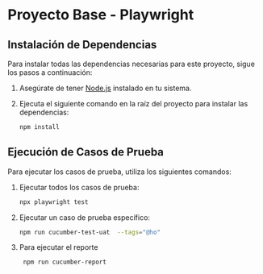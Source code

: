 # Proyecto Base - Playwright

## Instalación de Dependencias

Para instalar todas las dependencias necesarias para este proyecto, sigue los pasos a continuación:

1. Asegúrate de tener [Node.js](https://nodejs.org/) instalado en tu sistema.
2. Ejecuta el siguiente comando en la raíz del proyecto para instalar las dependencias:

    ```bash
    npm install
    ```

## Ejecución de Casos de Prueba

Para ejecutar los casos de prueba, utiliza los siguientes comandos:

1. Ejecutar todos los casos de prueba:

    ```bash
    npx playwright test
    ```

2. Ejecutar un caso de prueba específico:

    ```bash
    npm run cucumber-test-uat  --tags="@ho"
    ```
3. Para ejecutar el reporte

    ```bash
     npm run cucumber-report
    ``` 

